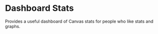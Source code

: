 # Dashboard Stats

Provides a useful dashboard of Canvas stats for people who like stats and graphs.